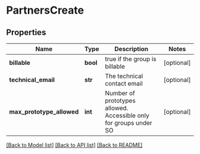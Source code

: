 # PartnersCreate

## Properties
Name | Type | Description | Notes
------------ | ------------- | ------------- | -------------
**billable** | **bool** | true if the group is billable | [optional] 
**technical_email** | **str** | The technical contact email | [optional] 
**max_prototype_allowed** | **int** | Number of prototypes allowed. Accessible only for groups under SO | [optional] 

[[Back to Model list]](../README.md#documentation-for-models) [[Back to API list]](../README.md#documentation-for-api-endpoints) [[Back to README]](../README.md)

